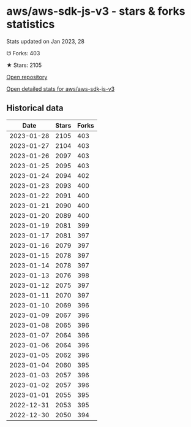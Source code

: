 # aws/aws-sdk-js-v3 - stars & forks statistics

Stats updated on Jan 2023, 28

☋ Forks: 403

★ Stars: 2105

[Open repository](https://github.com/aws/aws-sdk-js-v3)

[Open detailed stats for aws/aws-sdk-js-v3](https://reviewgithub.com/rep/aws/aws-sdk-js-v3)

## Historical data
| Date | Stars | Forks |
|------|-------|-------|
| 2023-01-28 | 2105 | 403 | 
| 2023-01-27 | 2104 | 403 | 
| 2023-01-26 | 2097 | 403 | 
| 2023-01-25 | 2095 | 403 | 
| 2023-01-24 | 2094 | 402 | 
| 2023-01-23 | 2093 | 400 | 
| 2023-01-22 | 2091 | 400 | 
| 2023-01-21 | 2090 | 400 | 
| 2023-01-20 | 2089 | 400 | 
| 2023-01-19 | 2081 | 399 | 
| 2023-01-17 | 2081 | 397 | 
| 2023-01-16 | 2079 | 397 | 
| 2023-01-15 | 2078 | 397 | 
| 2023-01-14 | 2078 | 397 | 
| 2023-01-13 | 2076 | 398 | 
| 2023-01-12 | 2075 | 397 | 
| 2023-01-11 | 2070 | 397 | 
| 2023-01-10 | 2069 | 396 | 
| 2023-01-09 | 2067 | 396 | 
| 2023-01-08 | 2065 | 396 | 
| 2023-01-07 | 2064 | 396 | 
| 2023-01-06 | 2064 | 396 | 
| 2023-01-05 | 2062 | 396 | 
| 2023-01-04 | 2060 | 395 | 
| 2023-01-03 | 2057 | 396 | 
| 2023-01-02 | 2057 | 396 | 
| 2023-01-01 | 2055 | 395 | 
| 2022-12-31 | 2053 | 395 | 
| 2022-12-30 | 2050 | 394 | 

